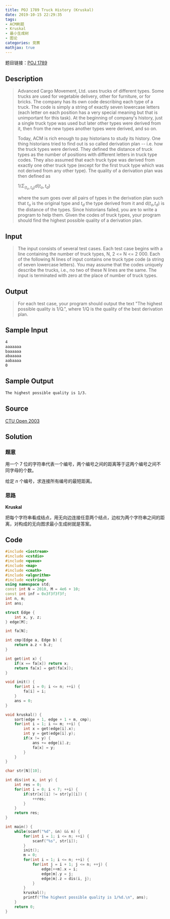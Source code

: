 ```yaml
---
title: POJ 1789 Truck History (Kruskal)
date: 2019-10-15 22:29:35
tags:
- ACM刷题
- Kruskal
- 最小生成树
- 图论
categories: 竞赛
mathjax: true
---
```


题目链接：[POJ 1789](http://poj.org/problem?id=1789)

## Description
> Advanced Cargo Movement, Ltd. uses trucks of different types. Some trucks are used for vegetable delivery, other for furniture, or for bricks. The company has its own code describing each type of a truck. The code is simply a string of exactly seven lowercase letters (each letter on each position has a very special meaning but that is unimportant for this task). At the beginning of company's history, just a single truck type was used but later other types were derived from it, then from the new types another types were derived, and so on.
> 
> Today, ACM is rich enough to pay historians to study its history. One thing historians tried to find out is so called derivation plan -- i.e. how the truck types were derived. They defined the distance of truck types as the number of positions with different letters in truck type codes. They also assumed that each truck type was derived from exactly one other truck type (except for the first truck type which was not derived from any other type). The quality of a derivation plan was then defined as
> 
> $1/Σ_{(t_o,t_d)}d(t_o,t_d)$
> 
> where the sum goes over all pairs of types in the derivation plan such that $t_o$ is the original type and $t_d$ the type derived from it and d($t_o$,$t_d$) is the distance of the types.
Since historians failed, you are to write a program to help them. Given the codes of truck types, your program should find the highest possible quality of a derivation plan.


## Input
> The input consists of several test cases. Each test case begins with a line containing the number of truck types, N, 2 <= N <= 2 000. Each of the following N lines of input contains one truck type code (a string of seven lowercase letters). You may assume that the codes uniquely describe the trucks, i.e., no two of these N lines are the same. The input is terminated with zero at the place of number of truck types.
 
## Output
> For each test case, your program should output the text "The highest possible quality is 1/Q.", where 1/Q is the quality of the best derivation plan.


## Sample Input

```markdown
4
aaaaaaa
baaaaaa
abaaaaa
aabaaaa
0
```

## Sample Output

```markdown
The highest possible quality is 1/3.
```

## Source

[CTU Open 2003](http://poj.org/searchproblem?field=source&key=CTU+Open+2003)

## Solution

### 题意

用一个 $7$ 位的字符串代表一个编号，两个编号之间的距离等于这两个编号之间不同字母的个数。

给定 $n$ 个编号，求连接所有编号的最短距离。

### 思路

**Kruskal**

把每个字符串看成结点，用无向边连接任意两个结点，边权为两个字符串之间的距离，对构成的无向图求最小生成树就是答案。

## Code

```cpp
#include <iostream>
#include <cstdio>
#include <queue>
#include <map>
#include <cmath>
#include <algorithm>
#include <cstring>
using namespace std;
const int N = 2010, M = 4e6 + 10;
const int inf = 0x3f3f3f3f;
int n, m;
int ans;

struct Edge {
    int x, y, z;
} edge[M];

int fa[N];

int cmp(Edge a, Edge b) {
    return a.z < b.z;
}

int get(int x) {
    if(x == fa[x]) return x;
    return fa[x] = get(fa[x]);
}

void init() {
    for(int i = 0; i <= n; ++i) {
        fa[i] = i;
    }
    ans = 0;
}

void kruskal() {
    sort(edge + 1, edge + 1 + m, cmp);
    for(int i = 1; i <= m; ++i) {
        int x = get(edge[i].x);
        int y = get(edge[i].y);
        if(x != y) {
            ans += edge[i].z;
            fa[x] = y;
        }
    }
}

char str[N][10];

int dis(int x, int y) {
    int res = 0;
    for(int i = 0; i < 7; ++i) {
        if(str[x][i] != str[y][i]) {
            ++res;
        }
    }
    return res;
}

int main() {
    while(scanf("%d", &n) && n) {
        for(int i = 1; i <= n; ++i) {
            scanf("%s", str[i]);
        }
        init();
        m = 0;
        for(int i = 1; i <= n; ++i) {
            for(int j = i + 1; j <= n; ++j) {
                edge[++m].x = i;
                edge[m].y = j;
                edge[m].z = dis(i, j);
            }
        }
        kruskal();
        printf("The highest possible quality is 1/%d.\n", ans);
    }
    return 0;
}
```
